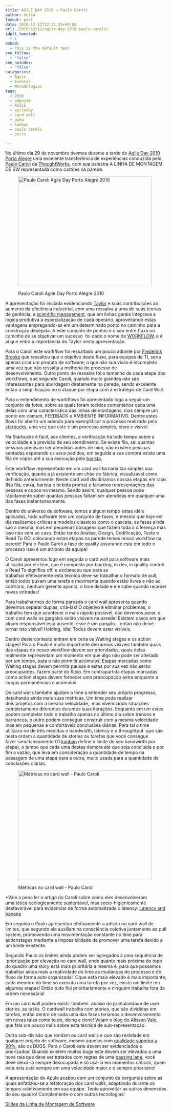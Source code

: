 ```yaml
---
title: AGILE DAY 2010 – Paulo Caroli
author: helio
layout: post
date: 2010-12-12T12:21:35+00:00
url: /2010/12/12/agile-day-2010-paulo-caroli/
idptt_tweeted:
  - 1
embed:
  - This is the default text
seo_follow:
  - 'false'
seo_noindex:
  - 'false'
categories:
  - Ageis
  - Eventos
  - Metodologias
tags:
  - 2010
  - adpoa10
  - AGILE
  - agileday
  - card wall
  - guma
  - kanban
  - paulo caroli
  - pucrs

---
```

No último dia 29 de novembro tivemos durante a tarde do <a title="adpoa10" href="http://www.helmed.net/blog/2010/11/23/agile-day-2010-porto-alegre/" target="_blank">Agile Day 2010 Porto Alegre</a> uma excelente transferência de experiências conduzida pelo <a title="@paulocaroli" href="http://twitter.com/paulocaroli" target="_blank">Paulo Caroli</a> da <a title="Thoughtworks" href="http://www.thoughtworks.com/" target="_blank">ThoughtWorks</a>, com sua palestra A LINHA DE MONTAGEM DE SW representada como cartões na parede.<figure id="attachment_242" style="width: 417px" class="wp-caption aligncenter">

[<img class="size-full wp-image-242" src="http://www.helmed.net/blog/wp-content/uploads/2010/12/pauloCaroliadpoa10_.jpg" alt="Paulo Caroli Agile Day Porto Alegre 2010" width="417" height="342" srcset="http://www.helmed.net/blog/wp-content/uploads/2010/12/pauloCaroliadpoa10_.jpg 417w, http://www.helmed.net/blog/wp-content/uploads/2010/12/pauloCaroliadpoa10_-300x246.jpg 300w" sizes="(max-width: 417px) 100vw, 417px" />][1]<figcaption class="wp-caption-text">Paulo Caroli Agile Day Porto Alegre 2010</figcaption></figure> 

A apresentação foi iniciada evidenciando <a title="Frederick Taylor" href="http://en.wikipedia.org/wiki/Frederick_Winslow_Taylor" target="_blank">Taylor</a> e suas contribuições ao aumento da eficiência industrial, com uma ressalva a uma de suas teorias de gerência, a <a title="Scientific Management" href="http://en.wikipedia.org/wiki/Scientific_management" target="_blank">scientific management</a>, que em linhas gerais integrava a lógica produtiva a especialização de cada operário, aproveitando estas vantagens empregando-as em um determinado ponto no caminho para a construção desejada. A este conjunto de pontos e o seu entre fluxo no caminho de se objetivar um sucesso  foi dado o nome de <a title="workflow" href="http://en.wikipedia.org/wiki/Workflow" target="_blank">WORKFLOW</a>, e é aí que entra a importância do Taylor nesta apresentação.

Para o Caroli este workflow foi ressaltado um pouco adiante por <a title="Fred Brooks" href="http://en.wikipedia.org/wiki/Fred_Brooks" target="_blank">Frederick Brooks</a> que ressaltou que o objetivo deste fluxo, para equipes de TI, seria apenas criar um produto de software; o que não sua visão é incompleto uma vez que não ressalta a melhoria do processo de desenvolvimento. Outro ponto de ressalva foi o tamanho de cada etapa dos workflows, que segundo Caroli, quando muito grandes não são interessantes para abordagem diretamente na parede, sendo excelente então a simplificação ou o ataque por etapa com a estratégia de Card Wall.

Para o entendimento de workflows foi apresentado logo a seguir um conjunto de fotos, sobre as quais foram tecidos comentários cada uma delas com uma característica das linhas de montagens, mas sempre um ponto em comum, FEEDBACK e AMBIENTE INFORMATIVO. Dentre estes flows foi aberto um adendo para exemplificar o processo realizado pela <a title="StarBucks" href="http://en.wikipedia.org/wiki/Starbucks" target="_blank">starbucks</a>, uma vez que este é um processo simples, claro e visível.

Na Starbucks é fácil, aos clientes, a verificação há todo tempo sobre a velocidade e a previsão de seu atendimento. Se existe fila, sei quantas pessoas precisam ser atendidas antes de mim, não existem pessoas sentadas esperando os seus pedidos, em seguida a sua compra existe uma fila de copos até a sua execução pelo <a title="Barista" href="http://en.wikipedia.org/wiki/Barista" target="_blank">barista</a>.

Este workflow representado em um card wall tornaria tão simples sua verificação, quanto a já existente em chão de fábrica, visualizável como definido anteriormente. Neste card wall dividiríamos nossas etapas em raias (Na fila, caixa, barista e bebida pronta) e faríamos representações das pessoas e copos no mesmo. Sendo assim, qualquer pessoa pode rápidamente saber quantas pessoas faltam ser atendidas em qualquer uma das fases instantaneamente.

<!-- p.p1 {margin: 0.0px 0.0px 0.0px 0.0px; line-height: 20.0px; font: 11.0px 'Marker Felt'} p.p2 {margin: 0.0px 0.0px 0.0px 0.0px; line-height: 20.0px; font: 11.0px 'Marker Felt'; min-height: 12.0px} span.s1 {letter-spacing: 0.0px} -->Dentro do universo de software, temos a algum tempo estas idéis aplicadas, todo software tem um conjunto de fases, e mesmo que hoje em dia realizemos críticas a modelos clássicos como o cascata, as fases ainda são a mesma, mas em pequenas dosagens que fazem toda a diferença mas isso não vem ao caso. Então tendo Analise, Design, Codificação, Teste e Read To GO, colocando estas etapas na parede temos nosso workflow na parede! Para o Paulo Caroli a fase de quality assurance esta em todo o processo isso é um atributo da equipe!

O Caroli apresentou logo em seguida o card wall para software mais utilizado por ele tem, que é composto por backlog, in dev, in quality control e Read To significa off, e esclareceu que para se trabalhar efetivamente esta técnica deve-se trabalhar o formato de pull, então todos puxam uma tarefa e movimenta quando estão livres e não ao contrário, nenhum gerente aponta, o time decide e ele sabe quando receber novas entradas!

Para trabalharmos de forma pareada o card wall apresenta quando devemos separar duplas, criá-las! O objetivo é eliminar problemas; o trabalho tem que acontecer o mais rápido possível, não devemos parar, e com card walls os gargalos estão visíveis na parede! Existem casos em que algum responsável esta ausente, esse é um gargalo&#8230; então não deixe tornar isto visível! Holding, idle! Todos devem estar visíveis.

Dentro deste contexto entram em cena os Waiting stages e os action stages! Para o Paulo é muito importante deixarmos visíveis também quais das etapas de nosso workflow devem ser prioridades, quais delas realmente representam um momento em que algo não pode ser alterado por um tempo, para o não permitir acúmulos! Etapas marcadas como Waiting stages devem permitir pausas e estas por sua vez não serão preocupantes, fazem parte do fluxo. Em contrapartida etapas marcadas como action stages devem fornecer uma preocupação extra enquanto a longas permanências e acúmulos.

Os card walls também ajudam o time a entender seu próprio progresso, detalhando ainda mais suas métricas. Um time pode realizar dois projetos com a mesma velocidade,  mas vivenciando situações completamente diferentes durantes suas iterações. Enquanto em um estes podem completar todo o trabalho apenas no último dia sobre trancos e barrancos, o outro podem conseguir construir com a mesma velocidade mas em pequenas e confortáveis conclusões diárias. Para tal o time utilizara-se de três medidas o bandwidth, latency e o throughtput  que são nesta ordem a quantidade de stories ou tarefas que você consegue fazer simultaneamente (O <a title="kanban" href="http://en.wikipedia.org/wiki/Kanban" target="_blank">kanban</a> define o limite do seu bandwidth por etapa), o tempo que cada uma destas demora até que seja concluída e por fim a vazão, que leva em consideração a quantidade de tempo na passagem de uma etapa para a outra, muito usada para a quantidade de conclusões diárias.<figure id="attachment_237" style="width: 417px" class="wp-caption aligncenter">

[<img class="size-full wp-image-237" src="http://www.helmed.net/blog/wp-content/uploads/2010/12/CardWallCaroliadPOa10.jpg" alt="Métricas no card wall - Paulo Caroli" width="417" height="342" srcset="http://www.helmed.net/blog/wp-content/uploads/2010/12/CardWallCaroliadPOa10.jpg 417w, http://www.helmed.net/blog/wp-content/uploads/2010/12/CardWallCaroliadPOa10-300x246.jpg 300w" sizes="(max-width: 417px) 100vw, 417px" />][2]<figcaption class="wp-caption-text">Métricas no card wall - Paulo Caroli</figcaption></figure> 

*Vale a pena ler o artigo do Caroli sobre como eles desenvolveram uma tática ecologicamente sustentável, mas socio-higienicamente desfavorável para evidenciar de forma automatizada o latency. <a title="ARTIGO: Latency and banana " href="http://www.softwaresecretweapons.com/blog/127/paulo-caroli-latency-and-banana" target="_blank">Latency and banana</a>

Em seguida o Paulo apresentou efetivamente a adição no card wall de limites, que segundo ele auxiliam na consciência coletiva juntamente ao pull system, promovendo uma movimentação constante no time para actionstages mediante a impossibilidade de promover uma tarefa devido a um limite existente.

Segundo Paulo os limites ainda podem ser agregados à uma sequência de  priorização por elevação no card wall, onde quanto mais próxima do topo do quadro uma story está mais prioritária a mesma é, para que possamos trabalhar ainda mais a reatividade do time as mudanças do processo e do fluxo de forma auto organizada!  Oque está mais elevado é mais importante, cada membro do time só executa uma tarefa por vez, existe um limite em algumas etapas! Então tudo flui prioritariamente e ninguém trabalha fora da ordem necessária!

Em um card wall podem existir também  abaixo do granularidade de user stories, as tasks. O cardwall trabalha com stories, que são divididas em tarefas, então dentro de cada uma das fases teríamos o desenvolvimento em novas raias como to do, doing e done! Vejam o <a title="Blog do Alisson Vale" href="http://alissonvale.com/englishblog/" target="_blank">blog do Alisson Vale,</a> que fala um pouco mais sobre esta técnica de sub-representação.

Outra sub-divisão que rondam os card walls e que são realidade em qualquer projeto de software, mesmo aquelas com <a title="Klaus e a qualidade ADPOA10" href="http://www.helmed.net/blog/2010/11/24/agile-day-2010-klaus-wuestefeld/" target="_blank">qualidade superior a 90%</a>, são os BUGS. Para o Caroli este devem ser evidenciados e priorizados! Quando existem muitos bugs este devem ser elevados a uma nova raia que deve ser tratados com regras de uma <a title="pista de ultrpassagem" href="http://en.wikipedia.org/wiki/Passing_lane" target="_blank">passing lane</a>, você deve deixá-la sempre desocupada e só usá-la em momentos críticos, quem está nela está sempre em uma velocidade maior e é sempre prioritário!

A apresentação do Apulo acabou com um conjunto de perguntas sobre as quais enfatizou-se a refatoração dos card walls, adaptando durante os tempos coletivamente em sua equipe. Tente aproveitar as outras dimensões do seu quadro! Complemente-o com outras tecnologias!

<a title="Apresentação" href="http://www.slideshare.net/paulocaroli/a-linha-de-montagem-de-sw" target="_blank">Slides da Linha de Montagem de Software</a>

 [1]: http://www.helmed.net/blog/wp-content/uploads/2010/12/pauloCaroliadpoa10_.jpg
 [2]: http://www.helmed.net/blog/wp-content/uploads/2010/12/CardWallCaroliadPOa10.jpg
